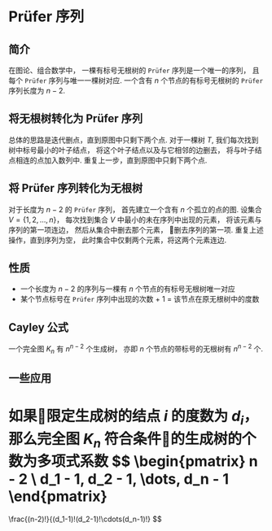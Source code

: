 # Prüfer 序列

## 简介

在图论、组合数学中，
一棵有标号无根树的 `Prüfer` 序列是一个唯一的序列，
且每个 `Prüfer` 序列与唯一一棵树对应.
一个含有 $n$ 个节点的有标号无根树的 `Prüfer` 序列长度为 $n - 2$.

## 将无根树转化为 Prüfer 序列

总体的思路是迭代删点，直到原图中只剩下两个点.
对于一棵树 $T$,
我们每次找到树中标号最小的叶子结点，
将这个叶子结点以及与它相邻的边删去，
将与叶子结点相连的点加入数列中.
重复上一步，直到原图中只剩下两个点.

## 将 Prüfer 序列转化为无根树

对于长度为 $n-2$ 的 `Prüfer` 序列，
首先建立一个含有 $n$ 个孤立的点的图.
设集合 $V = \{1,2,\dots,n\}$，
每次找到集合 $V$ 中最小的未在序列中出现的元素，
将该元素与序列的第一项连边，
然后从集合中删去那个元素，
删去序列的第一项.
重复上述操作，直到序列为空，
此时集合中仅剩两个元素，将这两个元素连边.

## 性质
* 一个长度为 $n-2$ 的序列与一棵有 $n$ 个节点的有标号无根树唯一对应
* 某个节点标号在 `Prüfer` 序列中出现的次数 + 1 = 该节点在原无根树中的度数

## Cayley 公式

一个完全图 $K_n$ 有 $n^{n-2}$ 个生成树，
亦即 $n$ 个节点的带标号的无根树有 $n^{n-2}$ 个.

## 一些应用

如果限定生成树的结点 $i$ 的度数为 $d_i$，
那么完全图 $K_n$ 符合条件的生成树的个数为多项式系数
$$
\begin{pmatrix}
   n - 2 \\
   d_1 - 1, d_2 - 1, \dots, d_n - 1
\end{pmatrix}
=
\frac{(n-2)!}{(d_1-1)!(d_2-1)!\cdots(d_n-1)!}
$$
